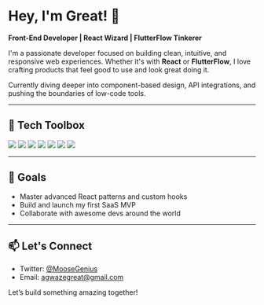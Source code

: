 # Hey, I'm Great! 👋

**Front-End Developer | React Wizard | FlutterFlow Tinkerer**

I'm a passionate developer focused on building clean, intuitive, and responsive web experiences. Whether it's with **React** or **FlutterFlow**, I love crafting products that feel good to use and look great doing it.

Currently diving deeper into component-based design, API integrations, and pushing the boundaries of low-code tools.

---

## 🧰 Tech Toolbox

<p align="left">
  <img src="https://img.shields.io/badge/HTML5-E34F26?style=for-the-badge&logo=html5&logoColor=white" />
  <img src="https://img.shields.io/badge/CSS3-1572B6?style=for-the-badge&logo=css3&logoColor=white" />
  <img src="https://img.shields.io/badge/JavaScript-F7DF1E?style=for-the-badge&logo=javascript&logoColor=black" />
  <img src="https://img.shields.io/badge/React-20232A?style=for-the-badge&logo=react&logoColor=61DAFB" />
  <img src="https://img.shields.io/badge/Tailwind_CSS-38B2AC?style=for-the-badge&logo=tailwind-css&logoColor=white" />
  <img src="https://img.shields.io/badge/Git-F05032?style=for-the-badge&logo=git&logoColor=white" />
  <img src="https://img.shields.io/badge/FlutterFlow-7E57C2?style=for-the-badge&logo=flutter&logoColor=white" />
</p>

---

## 🎯 Goals

- Master advanced React patterns and custom hooks  
- Build and launch my first SaaS MVP  
- Collaborate with awesome devs around the world

---

## 📫 Let's Connect

- Twitter: [@MooseGenius](https://x.com/MooseGenius)  
- Email: [agwazegreat@gmail.com](mailto:agwazegreat@gmail.com)  

Let’s build something amazing together!
